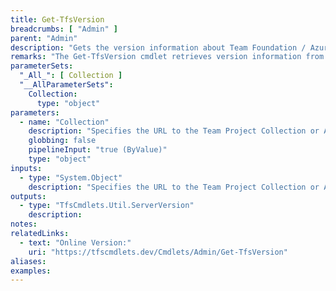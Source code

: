 ```yaml
---
title: Get-TfsVersion
breadcrumbs: [ "Admin" ]
parent: "Admin"
description: "Gets the version information about Team Foundation / Azure DevOps servers and Azure DevOps Services organizations."
remarks: "The Get-TfsVersion cmdlet retrieves version information from the supplied team project collection or Azure DevOps organization. Currently supported platforms are Team Foundation Server 2015+, Azure DevOps Server 2019+ and Azure DevOps Services. When available/applicable, detailed information about installed updates, deployed sprints and so on are also provided."
parameterSets: 
  "_All_": [ Collection ] 
  "__AllParameterSets":  
    Collection: 
      type: "object" 
parameters: 
  - name: "Collection" 
    description: "Specifies the URL to the Team Project Collection or Azure DevOps Organization to connect to, a TfsTeamProjectCollection object (Windows PowerShell only), or a VssConnection object. You can also connect to an Azure DevOps Services organizations by simply providing its name instead of the full URL. For more details, see the Get-TfsTeamProjectCollection cmdlet. When omitted, it defaults to the connection set by Connect-TfsTeamProjectCollection (if any)." 
    globbing: false 
    pipelineInput: "true (ByValue)" 
    type: "object"
inputs: 
  - type: "System.Object" 
    description: "Specifies the URL to the Team Project Collection or Azure DevOps Organization to connect to, a TfsTeamProjectCollection object (Windows PowerShell only), or a VssConnection object. You can also connect to an Azure DevOps Services organizations by simply providing its name instead of the full URL. For more details, see the Get-TfsTeamProjectCollection cmdlet. When omitted, it defaults to the connection set by Connect-TfsTeamProjectCollection (if any)."
outputs: 
  - type: "TfsCmdlets.Util.ServerVersion" 
    description: 
notes: 
relatedLinks: 
  - text: "Online Version:" 
    uri: "https://tfscmdlets.dev/Cmdlets/Admin/Get-TfsVersion"
aliases: 
examples: 
---
```

